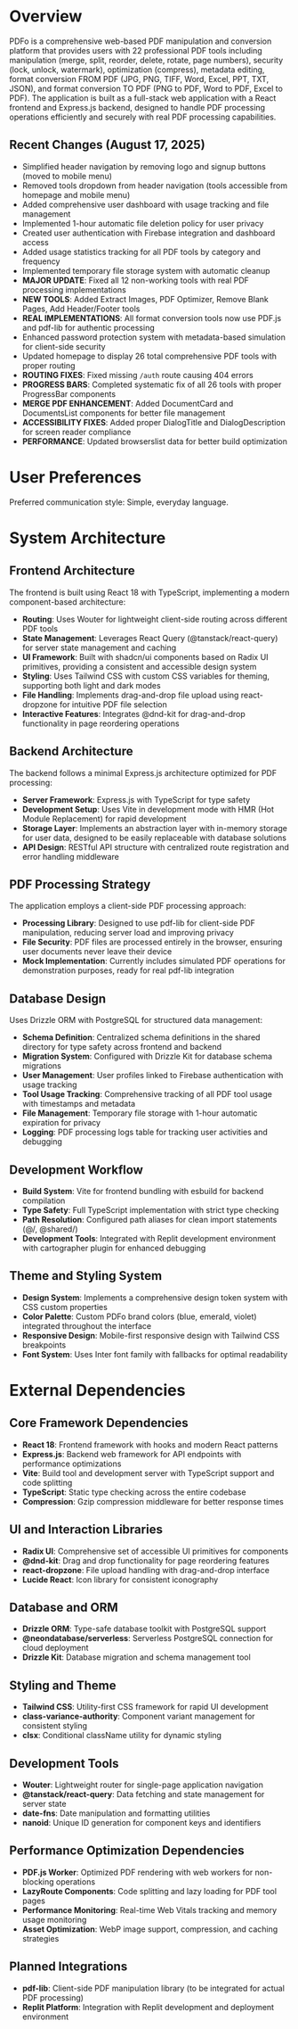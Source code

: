 # Overview

PDFo is a comprehensive web-based PDF manipulation and conversion platform that provides users with 22 professional PDF tools including manipulation (merge, split, reorder, delete, rotate, page numbers), security (lock, unlock, watermark), optimization (compress), metadata editing, format conversion FROM PDF (JPG, PNG, TIFF, Word, Excel, PPT, TXT, JSON), and format conversion TO PDF (PNG to PDF, Word to PDF, Excel to PDF). The application is built as a full-stack web application with a React frontend and Express.js backend, designed to handle PDF processing operations efficiently and securely with real PDF processing capabilities.

## Recent Changes (August 17, 2025)
- Simplified header navigation by removing logo and signup buttons (moved to mobile menu)
- Removed tools dropdown from header navigation (tools accessible from homepage and mobile menu) 
- Added comprehensive user dashboard with usage tracking and file management
- Implemented 1-hour automatic file deletion policy for user privacy
- Created user authentication with Firebase integration and dashboard access
- Added usage statistics tracking for all PDF tools by category and frequency
- Implemented temporary file storage system with automatic cleanup
- **MAJOR UPDATE**: Fixed all 12 non-working tools with real PDF processing implementations
- **NEW TOOLS**: Added Extract Images, PDF Optimizer, Remove Blank Pages, Add Header/Footer tools
- **REAL IMPLEMENTATIONS**: All format conversion tools now use PDF.js and pdf-lib for authentic processing
- Enhanced password protection system with metadata-based simulation for client-side security
- Updated homepage to display 26 total comprehensive PDF tools with proper routing
- **ROUTING FIXES**: Fixed missing `/auth` route causing 404 errors
- **PROGRESS BARS**: Completed systematic fix of all 26 tools with proper ProgressBar components
- **MERGE PDF ENHANCEMENT**: Added DocumentCard and DocumentsList components for better file management
- **ACCESSIBILITY FIXES**: Added proper DialogTitle and DialogDescription for screen reader compliance
- **PERFORMANCE**: Updated browserslist data for better build optimization

# User Preferences

Preferred communication style: Simple, everyday language.

# System Architecture

## Frontend Architecture

The frontend is built using React 18 with TypeScript, implementing a modern component-based architecture:

- **Routing**: Uses Wouter for lightweight client-side routing across different PDF tools
- **State Management**: Leverages React Query (@tanstack/react-query) for server state management and caching
- **UI Framework**: Built with shadcn/ui components based on Radix UI primitives, providing a consistent and accessible design system
- **Styling**: Uses Tailwind CSS with custom CSS variables for theming, supporting both light and dark modes
- **File Handling**: Implements drag-and-drop file upload using react-dropzone for intuitive PDF file selection
- **Interactive Features**: Integrates @dnd-kit for drag-and-drop functionality in page reordering operations

## Backend Architecture

The backend follows a minimal Express.js architecture optimized for PDF processing:

- **Server Framework**: Express.js with TypeScript for type safety
- **Development Setup**: Uses Vite in development mode with HMR (Hot Module Replacement) for rapid development
- **Storage Layer**: Implements an abstraction layer with in-memory storage for user data, designed to be easily replaceable with database solutions
- **API Design**: RESTful API structure with centralized route registration and error handling middleware

## PDF Processing Strategy

The application employs a client-side PDF processing approach:

- **Processing Library**: Designed to use pdf-lib for client-side PDF manipulation, reducing server load and improving privacy
- **File Security**: PDF files are processed entirely in the browser, ensuring user documents never leave their device
- **Mock Implementation**: Currently includes simulated PDF operations for demonstration purposes, ready for real pdf-lib integration

## Database Design

Uses Drizzle ORM with PostgreSQL for structured data management:

- **Schema Definition**: Centralized schema definitions in the shared directory for type safety across frontend and backend
- **Migration System**: Configured with Drizzle Kit for database schema migrations
- **User Management**: User profiles linked to Firebase authentication with usage tracking
- **Tool Usage Tracking**: Comprehensive tracking of all PDF tool usage with timestamps and metadata
- **File Management**: Temporary file storage with 1-hour automatic expiration for privacy
- **Logging**: PDF processing logs table for tracking user activities and debugging

## Development Workflow

- **Build System**: Vite for frontend bundling with esbuild for backend compilation
- **Type Safety**: Full TypeScript implementation with strict type checking
- **Path Resolution**: Configured path aliases for clean import statements (@/, @shared/)
- **Development Tools**: Integrated with Replit development environment with cartographer plugin for enhanced debugging

## Theme and Styling System

- **Design System**: Implements a comprehensive design token system with CSS custom properties
- **Color Palette**: Custom PDFo brand colors (blue, emerald, violet) integrated throughout the interface
- **Responsive Design**: Mobile-first responsive design with Tailwind CSS breakpoints
- **Font System**: Uses Inter font family with fallbacks for optimal readability

# External Dependencies

## Core Framework Dependencies
- **React 18**: Frontend framework with hooks and modern React patterns
- **Express.js**: Backend web framework for API endpoints with performance optimizations
- **Vite**: Build tool and development server with TypeScript support and code splitting
- **TypeScript**: Static type checking across the entire codebase
- **Compression**: Gzip compression middleware for better response times

## UI and Interaction Libraries
- **Radix UI**: Comprehensive set of accessible UI primitives for components
- **@dnd-kit**: Drag and drop functionality for page reordering features
- **react-dropzone**: File upload handling with drag-and-drop interface
- **Lucide React**: Icon library for consistent iconography

## Database and ORM
- **Drizzle ORM**: Type-safe database toolkit with PostgreSQL support
- **@neondatabase/serverless**: Serverless PostgreSQL connection for cloud deployment
- **Drizzle Kit**: Database migration and schema management tool

## Styling and Theme
- **Tailwind CSS**: Utility-first CSS framework for rapid UI development
- **class-variance-authority**: Component variant management for consistent styling
- **clsx**: Conditional className utility for dynamic styling

## Development Tools
- **Wouter**: Lightweight router for single-page application navigation
- **@tanstack/react-query**: Data fetching and state management for server state
- **date-fns**: Date manipulation and formatting utilities
- **nanoid**: Unique ID generation for component keys and identifiers

## Performance Optimization Dependencies
- **PDF.js Worker**: Optimized PDF rendering with web workers for non-blocking operations
- **LazyRoute Components**: Code splitting and lazy loading for PDF tool pages
- **Performance Monitoring**: Real-time Web Vitals tracking and memory usage monitoring
- **Asset Optimization**: WebP image support, compression, and caching strategies

## Planned Integrations
- **pdf-lib**: Client-side PDF manipulation library (to be integrated for actual PDF processing)
- **Replit Platform**: Integration with Replit development and deployment environment